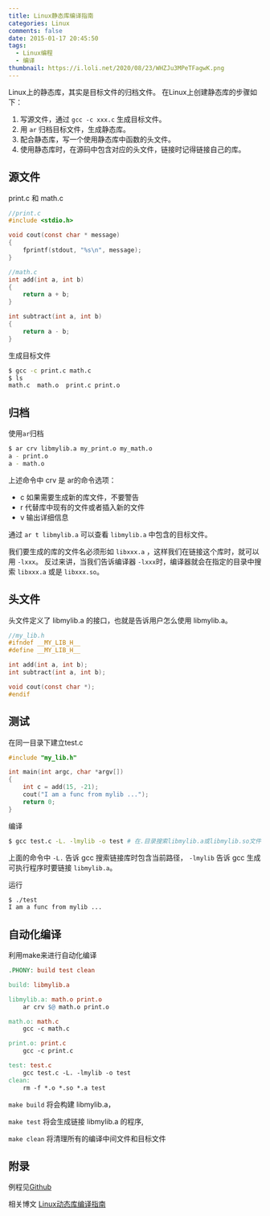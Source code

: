 ```yaml
---
title: Linux静态库编译指南
categories: Linux
comments: false
date: 2015-01-17 20:45:50
tags:
  - Linux编程
  - 编译
thumbnail: https://i.loli.net/2020/08/23/WHZJu3MPeTFagwK.png
---
```


Linux上的静态库，其实是目标文件的归档文件。
在Linux上创建静态库的步骤如下：

1. 写源文件，通过 `gcc -c xxx.c` 生成目标文件。
2. 用 `ar` 归档目标文件，生成静态库。
3. 配合静态库，写一个使用静态库中函数的头文件。
4. 使用静态库时，在源码中包含对应的头文件，链接时记得链接自己的库。

## 源文件

print.c 和 math.c

```c
//print.c
#include <stdio.h>

void cout(const char * message)
{
    fprintf(stdout, "%s\n", message);
}
```

```c
//math.c
int add(int a, int b)
{
    return a + b;
}

int subtract(int a, int b)
{
    return a - b;
}
```

生成目标文件

```bash
$ gcc -c print.c math.c
$ ls
math.c  math.o  print.c print.o
```



## 归档

使用`ar`归档

```bash
$ ar crv libmylib.a my_print.o my_math.o
a - print.o
a - math.o
```

上述命令中 crv 是 ar的命令选项：

- c 如果需要生成新的库文件，不要警告
- r 代替库中现有的文件或者插入新的文件
- v 输出详细信息

通过 `ar t libmylib.a` 可以查看 `libmylib.a` 中包含的目标文件。

我们要生成的库的文件名必须形如 `libxxx.a` ，这样我们在链接这个库时，就可以用 `-lxxx`。
反过来讲，当我们告诉编译器 `-lxxx`时，编译器就会在指定的目录中搜索 `libxxx.a` 或是 `libxxx.so`。



## 头文件

头文件定义了 libmylib.a 的接口，也就是告诉用户怎么使用 libmylib.a。

```c
//my_lib.h
#ifndef __MY_LIB_H__
#define __MY_LIB_H__

int add(int a, int b);
int subtract(int a, int b);

void cout(const char *);
#endif
```



## 测试

在同一目录下建立test.c

```c
#include "my_lib.h"

int main(int argc, char *argv[])
{
    int c = add(15, -21);
    cout("I am a func from mylib ...");
    return 0;
}
```

编译

```bash
$ gcc test.c -L. -lmylib -o test # 在.目录搜索libmylib.a或libmylib.so文件
```

上面的命令中 `-L.` 告诉 gcc 搜索链接库时包含当前路径， `-lmylib` 告诉 gcc 生成可执行程序时要链接 `libmylib.a`。

运行

```bash
$ ./test
I am a func from mylib ...
```



## 自动化编译

利用make来进行自动化编译

```makefile
.PHONY: build test clean

build: libmylib.a

libmylib.a: math.o print.o
	ar crv $@ math.o print.o

math.o: math.c
	gcc -c math.c

print.o: print.c
	gcc -c print.c

test: test.c
	gcc test.c -L. -lmylib -o test
clean: 
	rm -f *.o *.so *.a test
```

`make build` 将会构建 libmylib.a， 

`make test` 将会生成链接 libmylib.a 的程序,

`make clean` 将清理所有的编译中间文件和目标文件



## 附录

例程见[Github](https://github.com/maywzh/Lab_stlib_compiler)

相关博文 [Linux动态库编译指南](/Linux动态库编译指南/)


